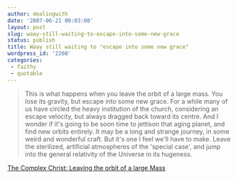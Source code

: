```yaml
---
author: dealingwith
date: '2007-06-21 00:03:00'
layout: post
slug: waay-still-waiting-to-escape-into-some-new-grace
status: publish
title: Waay still waiting to "escape into some new grace"
wordpress_id: '2208'
categories:
 - faithy
 - quotable
---
```


> This is what happens when you leave the orbit of a large mass. You lose its
gravity, but escape into some new grace. For a while many of us have circled
the heavy institution of the church, considering an escape velocity, but
always dragged back toward its centre. And I wonder if it's going to be soon
time to jettison that aging planet, and find new orbits entirely. It may be a
long and strange journey, in some weird and wonderful craft. But it's one I
feel we'll have to make. Leave the sterilized, artificial atmospheres of the
'special case', and jump into the general relativity of the Universe in its
hugeness.

[The Complex Christ: Leaving the orbit of a large Mass][1]

   [1]: http://kester.typepad.com/signs/2007/06/gravity-and-gra.html


